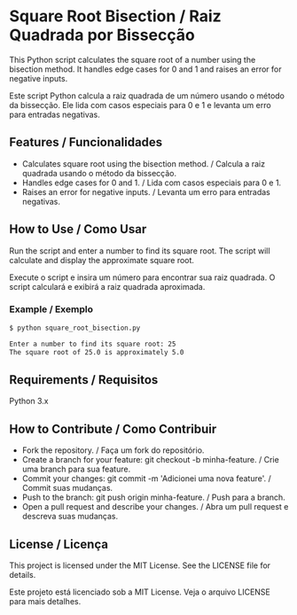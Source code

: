 # Square Root Bisection / Raiz Quadrada por Bissecção

This Python script calculates the square root of a number using the bisection method. It handles edge cases for 0 and 1 and raises an error for negative inputs.

Este script Python calcula a raiz quadrada de um número usando o método da bissecção. Ele lida com casos especiais para 0 e 1 e levanta um erro para entradas negativas.

## Features / Funcionalidades
- Calculates square root using the bisection method. / Calcula a raiz quadrada usando o método da bissecção.
- Handles edge cases for 0 and 1. / Lida com casos especiais para 0 e 1.
- Raises an error for negative inputs. / Levanta um erro para entradas negativas.

## How to Use / Como Usar
Run the script and enter a number to find its square root. The script will calculate and display the approximate square root.

Execute o script e insira um número para encontrar sua raiz quadrada. O script calculará e exibirá a raiz quadrada aproximada.

### Example / Exemplo
```bash
$ python square_root_bisection.py

Enter a number to find its square root: 25
The square root of 25.0 is approximately 5.0
```

## Requirements / Requisitos
Python 3.x

## How to Contribute / Como Contribuir
- Fork the repository. / Faça um fork do repositório.
- Create a branch for your feature: git checkout -b minha-feature. / Crie uma branch para sua feature.
- Commit your changes: git commit -m 'Adicionei uma nova feature'. / Commit suas mudanças.
- Push to the branch: git push origin minha-feature. / Push para a branch.
- Open a pull request and describe your changes. / Abra um pull request e descreva suas mudanças.

## License / Licença
This project is licensed under the MIT License. See the LICENSE file for details.

Este projeto está licenciado sob a MIT License. Veja o arquivo LICENSE para mais detalhes.
